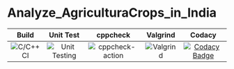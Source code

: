 # Analyze_AgriculturaCrops_in_India


|Build|Unit Test|cppcheck|Valgrind|Codacy|
|:--:|:--:|:--:|:--:|:--:|
|![C/C++ CI](https://github.com/L99002516/Analyze_AgriculturaCrops_in_India/workflows/C/C++%20CI/badge.svg)|![Unit Testing](https://github.com/L99002516/Analyze_AgriculturaCrops_in_India/workflows/Unit%20Testing/badge.svg)|![cppcheck-action](https://github.com/L99002516/Analyze_AgriculturaCrops_in_India/workflows/cppcheck-action/badge.svg)|![Valgrind](https://github.com/L99002516/Analyze_AgriculturaCrops_in_India/workflows/Valgrind/badge.svg)|[![Codacy Badge](https://app.codacy.com/project/badge/Grade/c36c027fe7594b0b84ca52895238943b)](https://www.codacy.com/gh/L99002516/Mini_project/dashboard?utm_source=github.com&amp;utm_medium=referral&amp;utm_content=L99002516/Mini_project&amp;utm_campaign=Badge_Grade)|
